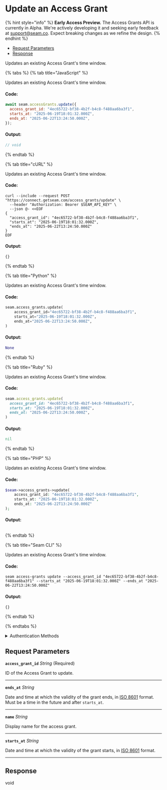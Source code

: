 # Update an Access Grant
{% hint style="info" %}
**Early Access Preview.** The Access Grants API is currently in Alpha. We're actively developing it and seeking early feedback at [support@seam.co](mailto:support@seam.co). Expect breaking changes as we refine the design.
{% endhint %}

- [Request Parameters](#request-parameters)
- [Response](#response)

Updates an existing Access Grant's time window.


{% tabs %}
{% tab title="JavaScript" %}

Updates an existing Access Grant's time window.

#### Code:

```javascript
await seam.accessGrants.update({
  access_grant_id: "4ec65722-bf38-4b2f-b4c8-f488aa6ba3f1",
  starts_at: "2025-06-19T18:01:32.000Z",
  ends_at: "2025-06-22T13:24:50.000Z",
});
```

#### Output:

```javascript
// void
```
{% endtab %}

{% tab title="cURL" %}

Updates an existing Access Grant's time window.

#### Code:

```curl
curl --include --request POST "https://connect.getseam.com/access_grants/update" \
  --header "Authorization: Bearer $SEAM_API_KEY" \
  --json @- <<EOF
{
  "access_grant_id": "4ec65722-bf38-4b2f-b4c8-f488aa6ba3f1",
  "starts_at": "2025-06-19T18:01:32.000Z",
  "ends_at": "2025-06-22T13:24:50.000Z"
}
EOF
```

#### Output:

```curl
{}
```
{% endtab %}

{% tab title="Python" %}

Updates an existing Access Grant's time window.

#### Code:

```python
seam.access_grants.update(
    access_grant_id="4ec65722-bf38-4b2f-b4c8-f488aa6ba3f1",
    starts_at="2025-06-19T18:01:32.000Z",
    ends_at="2025-06-22T13:24:50.000Z",
)
```

#### Output:

```python
None
```
{% endtab %}

{% tab title="Ruby" %}

Updates an existing Access Grant's time window.

#### Code:

```ruby
seam.access_grants.update(
  access_grant_id: "4ec65722-bf38-4b2f-b4c8-f488aa6ba3f1",
  starts_at: "2025-06-19T18:01:32.000Z",
  ends_at: "2025-06-22T13:24:50.000Z",
)
```

#### Output:

```ruby
nil
```
{% endtab %}

{% tab title="PHP" %}

Updates an existing Access Grant's time window.

#### Code:

```php
$seam->access_grants->update(
    access_grant_id: "4ec65722-bf38-4b2f-b4c8-f488aa6ba3f1",
    starts_at: "2025-06-19T18:01:32.000Z",
    ends_at: "2025-06-22T13:24:50.000Z"
);
```

#### Output:

```php

```
{% endtab %}

{% tab title="Seam CLI" %}

Updates an existing Access Grant's time window.

#### Code:

```seam_cli
seam access-grants update --access_grant_id "4ec65722-bf38-4b2f-b4c8-f488aa6ba3f1" --starts_at "2025-06-19T18:01:32.000Z" --ends_at "2025-06-22T13:24:50.000Z"
```

#### Output:

```seam_cli
{}
```
{% endtab %}

{% endtabs %}


<details>

<summary>Authentication Methods</summary>

- API key
- Client session token
- Personal access token
  <br>Must also include the `seam-workspace` header in the request.

To learn more, see [Authentication](https://docs.seam.co/latest/api/authentication).
</details>

## Request Parameters

**`access_grant_id`** *String* (Required)

ID of the Access Grant to update.

---

**`ends_at`** *String*

Date and time at which the validity of the grant ends, in [ISO 8601](https://www.iso.org/iso-8601-date-and-time-format.html) format. Must be a time in the future and after `starts_at`.

---

**`name`** *String*

Display name for the access grant.

---

**`starts_at`** *String*

Date and time at which the validity of the grant starts, in [ISO 8601](https://www.iso.org/iso-8601-date-and-time-format.html) format.

---


## Response

void

